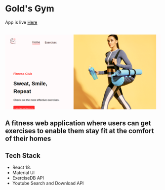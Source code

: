 # Gold's Gym

App is live [Here](https://gym-gold.netlify.app/)
<br/>
<br/>

<div>
<img src="./src//assets/images/goldgymlaptop.png"  width="900px"/>
</div>

## A fitness web application where users can get exercises to enable them stay fit at the comfort of their homes

## Tech Stack

- React 18.
- Material UI
- ExerciseDB API
- Youtube Search and Download API
